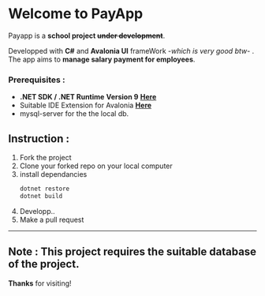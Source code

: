 # Welcome to PayApp
Payapp is a **school project ~~under development~~**.

Developped with **C#** and **Avalonia UI** frameWork -*which is very good btw*- . The app aims to **manage salary payment for employees**.

### Prerequisites :
- **.NET SDK / .NET Runtime** **Version 9** [**Here**](https://dotnet.microsoft.com/en-us/download)
- Suitable IDE Extension for Avalonia [**Here**](https://avaloniaui.net/gettingstarted)
- mysql-server for the the local db.
  


## Instruction :
1. Fork the project
2. Clone your forked repo on your local computer
3. install dependancies
   ```bash
   dotnet restore
   dotnet build
   ```
5. Developp..
4. Make a pull request

---
**Note :** This project requires the suitable database of the project.
---
**Thanks** for visiting!
